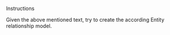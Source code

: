 Instructions

Given the above mentioned text, try to create the according Entity relationship model.